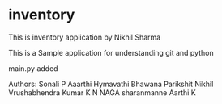 # inventory
This is inventory application by Nikhil Sharma

This is a Sample application for understanding git and python

main.py added


Authors:
Sonali P
Aaarthi
Hymavathi
Bhawana 
Parikshit
Nikhil
Vrushabhendra Kumar K N 
NAGA
sharanmanne
Aarthi K
